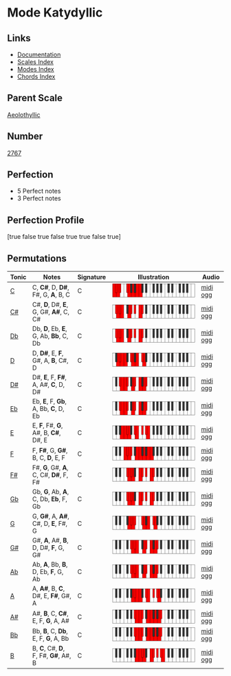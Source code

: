 # Mode Katydyllic

## Links

- [Documentation](index.md)
- [Scales Index](Scales.md)
- [Modes Index](Modes.md)
- [Chords Index](Chords.md)

## Parent Scale

[Aeolothyllic](ScaleAeolothyllic.md)

## Number

[2767](https://ianring.com/musictheory/scales/2767)

## Perfection

- 5 Perfect notes
- 3 Perfect notes

## Perfection Profile

[true false true false true true false true]

## Permutations

| Tonic | Notes | Signature | Illustration | Audio |
|-------|-------|-----------|--------------|-------|
| [C](ModeCNaturalKatydyllic.md) | C, **C#**, D, **D#**, F#, G, **A**, B, C | C | ![CNaturalKatydyllic](ModeCNaturalKatydyllic.png) | [midi](ModeCNaturalKatydyllic.mid) [ogg](ModeCNaturalKatydyllic.ogg) |
| [C#](ModeCSharpKatydyllic.md) | C#, **D**, D#, **E**, G, G#, **A#**, C, C# | C | ![CSharpKatydyllic](ModeCSharpKatydyllic.png) | [midi](ModeCSharpKatydyllic.mid) [ogg](ModeCSharpKatydyllic.ogg) |
| [Db](ModeDFlatKatydyllic.md) | Db, **D**, Eb, **E**, G, Ab, **Bb**, C, Db | C | ![DFlatKatydyllic](ModeDFlatKatydyllic.png) | [midi](ModeDFlatKatydyllic.mid) [ogg](ModeDFlatKatydyllic.ogg) |
| [D](ModeDNaturalKatydyllic.md) | D, **D#**, E, **F**, G#, A, **B**, C#, D | C | ![DNaturalKatydyllic](ModeDNaturalKatydyllic.png) | [midi](ModeDNaturalKatydyllic.mid) [ogg](ModeDNaturalKatydyllic.ogg) |
| [D#](ModeDSharpKatydyllic.md) | D#, **E**, F, **F#**, A, A#, **C**, D, D# | C | ![DSharpKatydyllic](ModeDSharpKatydyllic.png) | [midi](ModeDSharpKatydyllic.mid) [ogg](ModeDSharpKatydyllic.ogg) |
| [Eb](ModeEFlatKatydyllic.md) | Eb, **E**, F, **Gb**, A, Bb, **C**, D, Eb | C | ![EFlatKatydyllic](ModeEFlatKatydyllic.png) | [midi](ModeEFlatKatydyllic.mid) [ogg](ModeEFlatKatydyllic.ogg) |
| [E](ModeENaturalKatydyllic.md) | E, **F**, F#, **G**, A#, B, **C#**, D#, E | C | ![ENaturalKatydyllic](ModeENaturalKatydyllic.png) | [midi](ModeENaturalKatydyllic.mid) [ogg](ModeENaturalKatydyllic.ogg) |
| [F](ModeFNaturalKatydyllic.md) | F, **F#**, G, **G#**, B, C, **D**, E, F | C | ![FNaturalKatydyllic](ModeFNaturalKatydyllic.png) | [midi](ModeFNaturalKatydyllic.mid) [ogg](ModeFNaturalKatydyllic.ogg) |
| [F#](ModeFSharpKatydyllic.md) | F#, **G**, G#, **A**, C, C#, **D#**, F, F# | C | ![FSharpKatydyllic](ModeFSharpKatydyllic.png) | [midi](ModeFSharpKatydyllic.mid) [ogg](ModeFSharpKatydyllic.ogg) |
| [Gb](ModeGFlatKatydyllic.md) | Gb, **G**, Ab, **A**, C, Db, **Eb**, F, Gb | C | ![GFlatKatydyllic](ModeGFlatKatydyllic.png) | [midi](ModeGFlatKatydyllic.mid) [ogg](ModeGFlatKatydyllic.ogg) |
| [G](ModeGNaturalKatydyllic.md) | G, **G#**, A, **A#**, C#, D, **E**, F#, G | C | ![GNaturalKatydyllic](ModeGNaturalKatydyllic.png) | [midi](ModeGNaturalKatydyllic.mid) [ogg](ModeGNaturalKatydyllic.ogg) |
| [G#](ModeGSharpKatydyllic.md) | G#, **A**, A#, **B**, D, D#, **F**, G, G# | C | ![GSharpKatydyllic](ModeGSharpKatydyllic.png) | [midi](ModeGSharpKatydyllic.mid) [ogg](ModeGSharpKatydyllic.ogg) |
| [Ab](ModeAFlatKatydyllic.md) | Ab, **A**, Bb, **B**, D, Eb, **F**, G, Ab | C | ![AFlatKatydyllic](ModeAFlatKatydyllic.png) | [midi](ModeAFlatKatydyllic.mid) [ogg](ModeAFlatKatydyllic.ogg) |
| [A](ModeANaturalKatydyllic.md) | A, **A#**, B, **C**, D#, E, **F#**, G#, A | C | ![ANaturalKatydyllic](ModeANaturalKatydyllic.png) | [midi](ModeANaturalKatydyllic.mid) [ogg](ModeANaturalKatydyllic.ogg) |
| [A#](ModeASharpKatydyllic.md) | A#, **B**, C, **C#**, E, F, **G**, A, A# | C | ![ASharpKatydyllic](ModeASharpKatydyllic.png) | [midi](ModeASharpKatydyllic.mid) [ogg](ModeASharpKatydyllic.ogg) |
| [Bb](ModeBFlatKatydyllic.md) | Bb, **B**, C, **Db**, E, F, **G**, A, Bb | C | ![BFlatKatydyllic](ModeBFlatKatydyllic.png) | [midi](ModeBFlatKatydyllic.mid) [ogg](ModeBFlatKatydyllic.ogg) |
| [B](ModeBNaturalKatydyllic.md) | B, **C**, C#, **D**, F, F#, **G#**, A#, B | C | ![BNaturalKatydyllic](ModeBNaturalKatydyllic.png) | [midi](ModeBNaturalKatydyllic.mid) [ogg](ModeBNaturalKatydyllic.ogg) |
